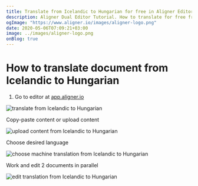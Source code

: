 ```yaml
---
title: Translate from Icelandic to Hungarian for free in Aligner Editor
description: Aligner Dual Editor Tutorial. How to translate for free from Icelandic to Hungarian. Aligner is multilingual document management platform. 
ogImage: "https://www.aligner.io/images/aligner-logo.png"
date: 2020-05-06T07:09:21+03:00
image: ../images/aligner-logo.png
onBlog: true
---
```


# How to translate document from Icelandic to Hungarian

1. Go to editor at [app.aligner.io](https://app.aligner.io "Aligner App web page")

![translate from Icelandic to Hungarian](../aligner-blank-editor.png "translate from Icelandic to Hungarian")

Copy-paste content or upload content

![upload content from Icelandic to Hungarian](../aligner-uploaded-document.png "upload content from Icelandic to Hungarian")

Choose desired language

![choose machine translation from Icelandic to Hungarian](../aligner-language-dropdown.png "choose machine translation from Icelandic to Hungarian")

Work and edit 2 documents in parallel

![edit translation from Icelandic to Hungarian](../aligner-double-sitded-editor.png "edit translation from Icelandic to Hungarian")

